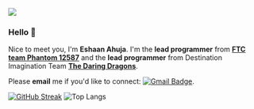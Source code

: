 ![](http://github-profile-summary-cards.vercel.app/api/cards/profile-details?username=ahujaesh&theme=transparent)


### Hello 👋
Nice to meet you, I'm **Eshaan Ahuja**. I'm the **lead programmer** from [**FTC team Phantom 12587**](https://phantom12857.com) and the **lead programmer** from Destination Imagination Team [**The Daring Dragons**](https://ahujaesh.github.io).
 
 Please **email** me if you'd like to connect: [![Gmail Badge](https://img.shields.io/badge/-Gmail-c14438?style=flat-square&logo=Gmail&logoColor=white&link=mailto:ahuja.eshaan0+github@gmail.com&style=plastic)](mailto:ahuja.eshaan0+github@gmail.com).
 
[![GitHub Streak](https://streak-stats.demolab.com?user=ahujaesh&card_width=150&hide_total_contributions=true&hide_longest_streak=true&theme=transparent)](https://git.io/streak-stats)
![Top Langs](https://github-readme-stats.vercel.app/api/top-langs/?username=ahujaesh&layout=compact&theme=transparent&langs_count=7&hide=nix)
